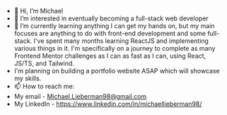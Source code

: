- 👋 Hi, I’m Michael
- 👀 I’m interested in eventually becoming a full-stack web developer
- 🌱 I’m currently learning anything I can get my hands on, but my main focuses are anything to do with front-end development and some full-stack.  I've spent many months learning ReactJS and implementing various things in it.  I'm specifically on a journey to complete as many Frontend Mentor challenges as I can as fast as I can, using React, JS/TS, and Tailwind.  
- I'm planning on building a portfolio website ASAP which will showcase my skills.  
- 📫 How to reach me:
- My email - Michael.Lieberman98@gmail.com
- My LinkedIn - https://www.linkedin.com/in/michaellieberman98/

